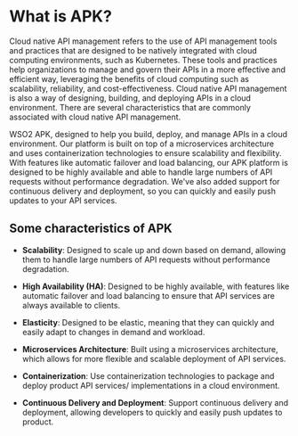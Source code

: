 # What is APK?

Cloud native API management refers to the use of API management tools and practices that are designed to be natively integrated with cloud computing environments, such as Kubernetes. These tools and practices help organizations to manage and govern their APIs in a more effective and efficient way, leveraging the benefits of cloud computing such as scalability, reliability, and cost-effectiveness. Cloud native API management is also a way of designing, building, and deploying APIs in a cloud environment. There are several characteristics that are commonly associated with cloud native API management.

WSO2 APK, designed to help you build, deploy, and manage APIs in a cloud environment. Our platform is built on top of a microservices architecture and uses containerization technologies to ensure scalability and flexibility. With features like automatic failover and load balancing, our APK platform is designed to be highly available and able to handle large numbers of API requests without performance degradation. We've also added support for continuous delivery and deployment, so you can quickly and easily push updates to your API services.

## Some characteristics of APK

- **Scalability**: Designed to scale up and down based on demand, allowing them to handle large numbers of API requests without performance degradation.

- **High Availability (HA)**: Designed to be highly available, with features like automatic failover and load balancing to ensure that API services are always available to clients.

- **Elasticity**: Designed to be elastic, meaning that they can quickly and easily adapt to changes in demand and workload.

- **Microservices Architecture**: Built using a microservices architecture, which allows for more flexible and scalable deployment of API services.

- **Containerization**: Use containerization technologies to package and deploy product API services/ implementations in a cloud environment.

- **Continuous Delivery and Deployment**: Support continuous delivery and deployment, allowing developers to quickly and easily push updates to product.
